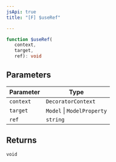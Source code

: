 ```yaml
---
jsApi: true
title: "[F] $useRef"

---
```

```ts
function $useRef(
   context, 
   target, 
   ref): void
```

## Parameters

| Parameter | Type |
| ------ | ------ |
| `context` | `DecoratorContext` |
| `target` | `Model` \| `ModelProperty` |
| `ref` | `string` |

## Returns

`void`
